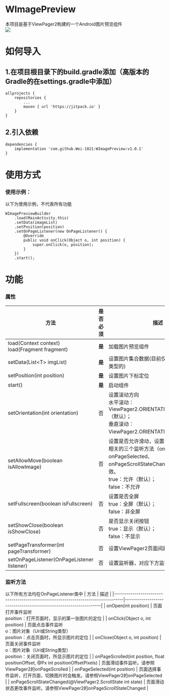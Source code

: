 # WImagePreview
本项目是基于ViewPager2构建的一个Android图片预览组件\
[![](https://jitpack.io/v/Wei-1021/WImagePreview.svg)](https://jitpack.io/#Wei-1021/WImagePreview)

# 如何导入
## 1.在项目根目录下的build.gradle添加（高版本的Gradle的在settings.gradle中添加）
```
allprojects {
    repositories {
        ...
        maven { url 'https://jitpack.io' }
    }
}
```
## 2.引入依赖
```
dependencies {
    implementation 'com.github.Wei-1021:WImagePreview:v1.0.1'
}
```

# 使用方式
### 使用示例：
以下为使用示例，不代表所有功能
```
WImagePreviewBuilder
    .load(MainActivity.this)
    .setData(imageList)
    .setPosition(position)
    .setOnPageListener(new OnPageListener() {
        @Override
        public void onClick(Object o, int position) {
            super.onClick(o, position);
        }
    })
    .start();
```

# 功能
### 属性
| 方法                                                | 是否必须     | 描述                                                                                                                       |
|---------------------------------------------------|----------|--------------------------------------------------------------------------------------------------------------------------|
| load(Context context)<br/>load(Fragment fragment) | <b>是</b> | 加载图片预览组件                                                                                                                 |
| setData(List\<T\> imgList)                        | <b>是</b> | 设置图片集合数据(目前仅支持Uri和String类型的)                                                                                             |
| setPosition(int position)                         | <b>是</b> | 设置图片下标定位                                                                                                                 |
| start()                                           | <b>是</b> | 启动组件                                                                                                                     |
| setOrientation(int orientation)                   | 否        | 设置滚动方向<br/>水平滚动：ViewPager2.ORIENTATION_HORIZONTAL（默认）；<br/>垂直滚动：ViewPager2.ORIENTATION_VERTICAL。                         |
| setAllowMove(boolean isAllowImage)                | 否        | 设置是否允许滑动，设置禁止滑动后，与之相关的三个监听方法（onPageScrolled、onPageSelected、onPageScrollStateChanged）将无法生效。<br/>true：允许（默认）；<br/>false：不允许 |
| setFullscreen(boolean isFullscreen)               | 否        | 设置是否全屏<br/>true：全屏（默认）；<br/>false：非全屏                                                                                    |
| setShowClose(boolean isShowClose)                 | 否        | 是否显示关闭按钮<br/>true：显示（默认）；<br/>false：不显示                                                                                  |
| setPageTransformer(int pageTransformer)           | 否        | 设置ViewPager2页面间距（默认为10）                                                                                                  |
| setOnPageListener(OnPageListener listener)           | 否        | 设置监听器，对应下方监听方法                                                                                               |

### 监听方法 
以下所有方法均在OnPageListener类中
| 方法                                                                               | 描述                                                               |
|----------------------------------------------------------------------------------|------------------------------------------------------------------|
| onOpen(int position)                                                             | 页面打开事件监听<br/> position：打开页面时，显示的第一张图片的定位                        |
| onClick(Object o, int position)                                                  | 页面点击事件监听<br/>o：图片对象（Uri或String类型） <br/> position：点击页面时，所显示图片的定位 |
| onClose(Object o, int position)                                                  | 页面关闭事件监听<br/>o：图片对象（Uri或String类型） <br/> position：关闭页面时，所显示图片的定位 |
| onPageScrolled(int position, float positionOffset, @Px int positionOffsetPixels) | 页面滑动事件监听。请参照ViewPager2的onPageScrolled                           |
| onPageSelected(int position)                                                     | 页面选择事件监听，打开页面，切换图片时会触发。请参照ViewPager2的onPageSelected             |
| onPageScrollStateChanged(@ViewPager2.ScrollState int state)                      | 页面滑动状态更改事件监听。请参照ViewPager2的onPageScrollStateChanged             |
